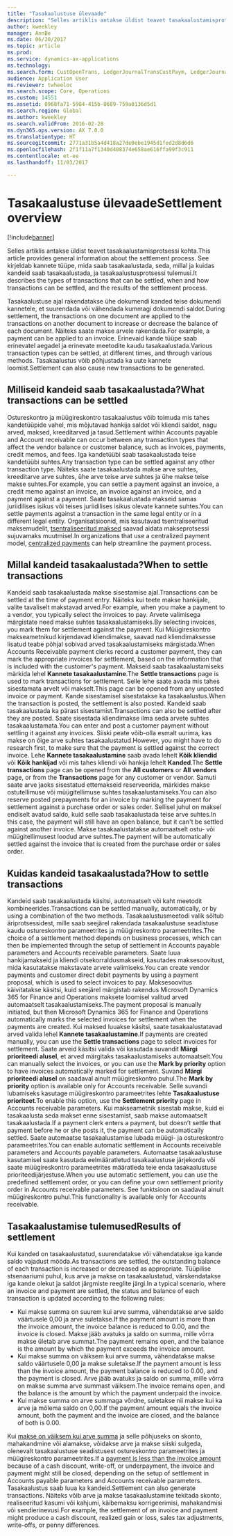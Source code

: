 ```yaml
---
title: "Tasakaalustuse ülevaade"
description: "Selles artiklis antakse üldist teavet tasakaalustamisprotsessi kohta. See kirjeldab kannete tüüpe, mida saab tasakaalustada, seda, millal ja kuidas kandeid saab tasakaalustada, ja tasakaalustusprotsessi tulemusi."
author: kweekley
manager: AnnBe
ms.date: 06/20/2017
ms.topic: article
ms.prod: 
ms.service: dynamics-ax-applications
ms.technology: 
ms.search.form: CustOpenTrans, LedgerJournalTransCustPaym, LedgerJournalTransVendPaym, VendOpenTrans
audience: Application User
ms.reviewer: twheeloc
ms.search.scope: Core, Operations
ms.custom: 14551
ms.assetid: 0968fa71-5984-415b-8689-759a0136d5d1
ms.search.region: Global
ms.author: kweekley
ms.search.validFrom: 2016-02-28
ms.dyn365.ops.version: AX 7.0.0
ms.translationtype: HT
ms.sourcegitcommit: 2771a31b5a4d418a27de0ebe1945d1fed2d8d6d6
ms.openlocfilehash: 2f1f11a7f1340d408374e658ae616ffa99f3c911
ms.contentlocale: et-ee
ms.lasthandoff: 11/03/2017

---
```


# <a name="settlement-overview"></a><span data-ttu-id="e86b2-104">Tasakaalustuse ülevaade</span><span class="sxs-lookup"><span data-stu-id="e86b2-104">Settlement overview</span></span>

[!include[banner](../includes/banner.md)]


<span data-ttu-id="e86b2-105">Selles artiklis antakse üldist teavet tasakaalustamisprotsessi kohta.</span><span class="sxs-lookup"><span data-stu-id="e86b2-105">This article provides general information about the settlement process.</span></span> <span data-ttu-id="e86b2-106">See kirjeldab kannete tüüpe, mida saab tasakaalustada, seda, millal ja kuidas kandeid saab tasakaalustada, ja tasakaalustusprotsessi tulemusi.</span><span class="sxs-lookup"><span data-stu-id="e86b2-106">It describes the types of transactions that can be settled, when and how transactions can be settled, and the results of the settlement process.</span></span>

<span data-ttu-id="e86b2-107">Tasakaalustuse ajal rakendatakse ühe dokumendi kanded teise dokumendi kannetele, et suurendada või vähendada kummagi dokumendi saldot.</span><span class="sxs-lookup"><span data-stu-id="e86b2-107">During settlement, the transactions on one document are applied to the transactions on another document to increase or decrease the balance of each document.</span></span> <span data-ttu-id="e86b2-108">Näiteks saate makse arvele rakendada.</span><span class="sxs-lookup"><span data-stu-id="e86b2-108">For example, a payment can be applied to an invoice.</span></span> <span data-ttu-id="e86b2-109">Erinevaid kande tüüpe saab erinevatel aegadel ja erinevate meetodite kaudu tasakaalustada.</span><span class="sxs-lookup"><span data-stu-id="e86b2-109">Various transaction types can be settled, at different times, and through various methods.</span></span> <span data-ttu-id="e86b2-110">Tasakaalustus võib põhjustada ka uute kannete loomist.</span><span class="sxs-lookup"><span data-stu-id="e86b2-110">Settlement can also cause new transactions to be generated.</span></span>

## <a name="what-transactions-can-be-settled"></a><span data-ttu-id="e86b2-111">Milliseid kandeid saab tasakaalustada?</span><span class="sxs-lookup"><span data-stu-id="e86b2-111">What transactions can be settled</span></span>
<span data-ttu-id="e86b2-112">Ostureskontro ja müügireskontro tasakaalustus võib toimuda mis tahes kandetüüpide vahel, mis mõjutavad hankija saldot või kliendi saldot, nagu arved, maksed, kreeditarved ja tasud.</span><span class="sxs-lookup"><span data-stu-id="e86b2-112">Settlement within Accounts payable and Account receivable can occur between any transaction types that affect the vendor balance or customer balance, such as invoices, payments, credit memos, and fees.</span></span> <span data-ttu-id="e86b2-113">Iga kandetüübi saab tasakaalustada teise kandetüübi suhtes.</span><span class="sxs-lookup"><span data-stu-id="e86b2-113">Any transaction type can be settled against any other transaction type.</span></span> <span data-ttu-id="e86b2-114">Näiteks saate tasakaalustada makse arve suhtes, kreeditarve arve suhtes, ühe arve teise arve suhtes ja ühe makse teise makse suhtes.</span><span class="sxs-lookup"><span data-stu-id="e86b2-114">For example, you can settle a payment against an invoice, a credit memo against an invoice, an invoice against an invoice, and a payment against a payment.</span></span> <span data-ttu-id="e86b2-115">Saate tasakaalustada makseid samas juriidilises isikus või teises juriidilises isikus olevate kannete suhtes.</span><span class="sxs-lookup"><span data-stu-id="e86b2-115">You can settle payments against a transaction in the same legal entity or in a different legal entity.</span></span> <span data-ttu-id="e86b2-116">Organisatsioonid, mis kasutavad tsentraliseeritud maksemudelit, [tsentraliseeritud maksed](set-up-centralized-payments.md) saavad aidata makseprotsessi sujuvamaks muutmisel.</span><span class="sxs-lookup"><span data-stu-id="e86b2-116">In organizations that use a centralized payment model, [centralized payments](set-up-centralized-payments.md) can help streamline the payment process.</span></span>

## <a name="when-to-settle-transactions"></a><span data-ttu-id="e86b2-117">Millal kandeid tasakaalustada?</span><span class="sxs-lookup"><span data-stu-id="e86b2-117">When to settle transactions</span></span>
<span data-ttu-id="e86b2-118">Kandeid saab tasakaalustada makse sisestamise ajal.</span><span class="sxs-lookup"><span data-stu-id="e86b2-118">Transactions can be settled at the time of payment entry.</span></span> <span data-ttu-id="e86b2-119">Näiteks kui teete makse hankijale, valite tavaliselt makstavad arved.</span><span class="sxs-lookup"><span data-stu-id="e86b2-119">For example, when you make a payment to a vendor, you typically select the invoices to pay.</span></span> <span data-ttu-id="e86b2-120">Arvete valimisega märgistate need makse suhtes tasakaalustamiseks.</span><span class="sxs-lookup"><span data-stu-id="e86b2-120">By selecting invoices, you mark them for settlement against the payment.</span></span> <span data-ttu-id="e86b2-121">Kui Müügireskontro makseametnikud kirjendavad kliendimakse, saavad nad kliendimaksesse lisatud teabe põhjal sobivad arved tasakaalustamiseks märgistada.</span><span class="sxs-lookup"><span data-stu-id="e86b2-121">When Accounts Receivable payment clerks record a customer payment, they can mark the appropriate invoices for settlement, based on the information that is included with the customer's payment.</span></span> <span data-ttu-id="e86b2-122">Makseid saab tasakaalustamiseks märkida lehel **Kannete tasakaalustamine**.</span><span class="sxs-lookup"><span data-stu-id="e86b2-122">The **Settle transactions** page is used to mark transactions for settlement.</span></span> <span data-ttu-id="e86b2-123">Selle lehe saate avada mis tahes sisestamata arvelt või makselt.</span><span class="sxs-lookup"><span data-stu-id="e86b2-123">This page can be opened from any unposted invoice or payment.</span></span> <span data-ttu-id="e86b2-124">Kande sisestamisel sisestatakse ka tasakaalustus.</span><span class="sxs-lookup"><span data-stu-id="e86b2-124">When the transaction is posted, the settlement is also posted.</span></span> <span data-ttu-id="e86b2-125">Kandeid saab tasakaalustada ka pärast sisestamist.</span><span class="sxs-lookup"><span data-stu-id="e86b2-125">Transactions can also be settled after they are posted.</span></span> <span data-ttu-id="e86b2-126">Saate sisestada kliendimakse ilma seda arvete suhtes tasakaalustamata.</span><span class="sxs-lookup"><span data-stu-id="e86b2-126">You can enter and post a customer payment without settling it against any invoices.</span></span> <span data-ttu-id="e86b2-127">Siiski peate võib-olla esmalt uurima, kas makse on õige arve suhtes tasakaalustatud.</span><span class="sxs-lookup"><span data-stu-id="e86b2-127">However, you might have to do research first, to make sure that the payment is settled against the correct invoice.</span></span> <span data-ttu-id="e86b2-128">Lehe **Kannete tasakaalustamine** saab avada lehelt **Kõik kliendid** või **Kõik hankijad** või mis tahes kliendi või hankija lehelt **Kanded**.</span><span class="sxs-lookup"><span data-stu-id="e86b2-128">The **Settle transactions** page can be opened from the **All customers** or **All vendors** page, or from the **Transactions** page for any customer or vendor.</span></span> <span data-ttu-id="e86b2-129">Samuti saate arve jaoks sisestatud ettemakseid reserveerida, märkides makse ostutellimuse või müügitellimuse suhtes tasakaalustamiseks.</span><span class="sxs-lookup"><span data-stu-id="e86b2-129">You can also reserve posted prepayments for an invoice by marking the payment for settlement against a purchase order or sales order.</span></span> <span data-ttu-id="e86b2-130">Sellisel juhul on maksel endiselt avatud saldo, kuid selle saab tasakaalustada teise arve suhtes.</span><span class="sxs-lookup"><span data-stu-id="e86b2-130">In this case, the payment will still have an open balance, but it can't be settled against another invoice.</span></span> <span data-ttu-id="e86b2-131">Makse tasakaalustatakse automaatselt ostu- või müügitellimusest loodud arve suhtes.</span><span class="sxs-lookup"><span data-stu-id="e86b2-131">The payment will be automatically settled against the invoice that is created from the purchase order or sales order.</span></span>

## <a name="how-to-settle-transactions"></a><span data-ttu-id="e86b2-132">Kuidas kandeid tasakaalustada?</span><span class="sxs-lookup"><span data-stu-id="e86b2-132">How to settle transactions</span></span>
<span data-ttu-id="e86b2-133">Kandeid saab tasakaalustada käsitsi, automaatselt või kaht meetodit kombineerides.</span><span class="sxs-lookup"><span data-stu-id="e86b2-133">Transactions can be settled manually, automatically, or by using a combination of the two methods.</span></span> <span data-ttu-id="e86b2-134">Tasakaalustusmeetodi valik sõltub äriprotsessidest, mille saab seejärel rakendada tasakaalustuse seadistuse kaudu ostureskontro parameetrites ja müügireskontro parameetrites.</span><span class="sxs-lookup"><span data-stu-id="e86b2-134">The choice of a settlement method depends on business processes, which can then be implemented through the setup of settlement in Accounts payable parameters and Accounts receivable parameters.</span></span> <span data-ttu-id="e86b2-135">Saate luua hankijamakseid ja kliendi otsekorraldusmakseid, kasutades maksesoovitust, mida kasutatakse makstavate arvete valimiseks.</span><span class="sxs-lookup"><span data-stu-id="e86b2-135">You can create vendor payments and customer direct debit payments by using a payment proposal, which is used to select invoices to pay.</span></span> <span data-ttu-id="e86b2-136">Maksesoovitus käivitatakse käsitsi, kuid seejärel märgistab rakendus Microsoft Dynamics 365 for Finance and Operations maksete loomisel valitud arved automaatselt tasakaalustamiseks.</span><span class="sxs-lookup"><span data-stu-id="e86b2-136">The payment proposal is manually initiated, but then Microsoft Dynamics 365 for Finance and Operations automatically marks the selected invoices for settlement when the payments are created.</span></span> <span data-ttu-id="e86b2-137">Kui maksed luuakse käsitsi, saate tasakaalustatavad arved valida lehel **Kannete tasakaalustamine**.</span><span class="sxs-lookup"><span data-stu-id="e86b2-137">If payments are created manually, you can use the **Settle transactions** page to select invoices for settlement.</span></span> <span data-ttu-id="e86b2-138">Saate arveid käsitsi valida või kasutada suvandit **Märgi prioriteedi alusel**, et arved märgitaks tasakaalustamiseks automaatselt.</span><span class="sxs-lookup"><span data-stu-id="e86b2-138">You can manually select the invoices, or you can use the **Mark by priority** option to have invoices automatically marked for settlement.</span></span> <span data-ttu-id="e86b2-139">Suvand **Märgi prioriteedi alusel** on saadaval ainult müügireskontro puhul.</span><span class="sxs-lookup"><span data-stu-id="e86b2-139">The **Mark by priority** option is available only for Accounts receivable.</span></span> <span data-ttu-id="e86b2-140">Selle suvandi lubamiseks kasutage müügireskontro parameetrites lehte **Tasakaalustuse prioriteet**.</span><span class="sxs-lookup"><span data-stu-id="e86b2-140">To enable this option, use the **Settlement priority** page in Accounts receivable parameters.</span></span> <span data-ttu-id="e86b2-141">Kui makseametnik sisestab makse, kuid ei tasakaalusta seda makset enne sisestamist, saab makse automaatselt tasakaalustada.</span><span class="sxs-lookup"><span data-stu-id="e86b2-141">If a payment clerk enters a payment, but doesn’t settle that payment before he or she posts it, the payment can be automatically settled.</span></span> <span data-ttu-id="e86b2-142">Saate automaatse tasakaalustamise lubada müügi- ja ostureskontro parameetrites.</span><span class="sxs-lookup"><span data-stu-id="e86b2-142">You can enable automatic settlement in Accounts receivable parameters and Accounts payable parameters.</span></span> <span data-ttu-id="e86b2-143">Automaatse tasakaalustuse kasutamisel saate kasutada eelmääratletud tasakaalustuse järjekorda või saate müügireskontro parameetrites määratleda teie enda tasakaalustuse prioriteedijärjestuse.</span><span class="sxs-lookup"><span data-stu-id="e86b2-143">When you use automatic settlement, you can use the predefined settlement order, or you can define your own settlement priority order in Accounts receivable parameters.</span></span> <span data-ttu-id="e86b2-144">See funktsioon on saadaval ainult müügireskontro puhul.</span><span class="sxs-lookup"><span data-stu-id="e86b2-144">This functionality is available only for Accounts receivable.</span></span>

## <a name="results-of-settlement"></a><span data-ttu-id="e86b2-145">Tasakaalustamise tulemused</span><span class="sxs-lookup"><span data-stu-id="e86b2-145">Results of settlement</span></span>
<span data-ttu-id="e86b2-146">Kui kanded on tasakaalustatud, suurendatakse või vähendatakse iga kande saldo vajadust mööda.</span><span class="sxs-lookup"><span data-stu-id="e86b2-146">As transactions are settled, the outstanding balance of each transaction is increased or decreased as appropriate.</span></span> <span data-ttu-id="e86b2-147">Tüüpilise stsenaariumi puhul, kus arve ja makse on tasakaalustatud, värskendatakse iga kande olekut ja saldot järgmiste reeglite järgi.</span><span class="sxs-lookup"><span data-stu-id="e86b2-147">In a typical scenario, where an invoice and payment are settled, the status and balance of each transaction is updated according to the following rules:</span></span>

-   <span data-ttu-id="e86b2-148">Kui makse summa on suurem kui arve summa, vähendatakse arve saldo väärtusele 0,00 ja arve suletakse.</span><span class="sxs-lookup"><span data-stu-id="e86b2-148">If the payment amount is more than the invoice amount, the invoice balance is reduced to 0.00, and the invoice is closed.</span></span> <span data-ttu-id="e86b2-149">Makse jääb avatuks ja saldo on summa, mille võrra makse ületab arve summat.</span><span class="sxs-lookup"><span data-stu-id="e86b2-149">The payment remains open, and the balance is the amount by which the payment exceeds the invoice amount.</span></span>
-   <span data-ttu-id="e86b2-150">Kui makse summa on väiksem kui arve summa, vähendatakse makse saldo väärtusele 0,00 ja makse suletakse.</span><span class="sxs-lookup"><span data-stu-id="e86b2-150">If the payment amount is less than the invoice amount, the payment balance is reduced to 0.00, and the payment is closed.</span></span> <span data-ttu-id="e86b2-151">Arve jääb avatuks ja saldo on summa, mille võrra on makse summa arve summast väiksem.</span><span class="sxs-lookup"><span data-stu-id="e86b2-151">The invoice remains open, and the balance is the amount by which the payment underpaid the invoice.</span></span>
-   <span data-ttu-id="e86b2-152">Kui makse summa on arve summaga võrdne, suletakse nii makse kui ka arve ja mõlema saldo on 0,00.</span><span class="sxs-lookup"><span data-stu-id="e86b2-152">If the payment amount equals the invoice amount, both the payment and the invoice are closed, and the balance of both is 0.00.</span></span>

<span data-ttu-id="e86b2-153">Kui [makse on väiksem kui arve summa](../accounts-payable/vendor-payments-partial-amount.md) ja selle põhjuseks on skonto, mahakandmine või alamakse, võidakse arve ja makse siiski sulgeda, olenevalt tasakaalustuse seadistusest ostureskontro parameetrites ja müügireskontro parameetrites.</span><span class="sxs-lookup"><span data-stu-id="e86b2-153">If a [payment is less than the invoice amount](../accounts-payable/vendor-payments-partial-amount.md) because of a cash discount, write-off, or underpayment, the invoice and payment might still be closed, depending on the setup of settlement in Accounts payable parameters and Accounts receivable parameters.</span></span> <span data-ttu-id="e86b2-154">Tasakaalustus saab luua ka kandeid.</span><span class="sxs-lookup"><span data-stu-id="e86b2-154">Settlement can also generate transactions.</span></span> <span data-ttu-id="e86b2-155">Näiteks võib arve ja makse tasakaalustamine tekitada skonto, realiseeritud kasumi või kahjumi, käibemaksu korrigeerimisi, mahakandmisi või sendierinevusi.</span><span class="sxs-lookup"><span data-stu-id="e86b2-155">For example, the settlement of an invoice and payment might produce a cash discount, realized gain or loss, sales tax adjustments, write-offs, or penny differences.</span></span>




